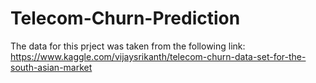 # Telecom-Churn-Prediction

The data for this prject was taken from the following link:
https://www.kaggle.com/vijaysrikanth/telecom-churn-data-set-for-the-south-asian-market
